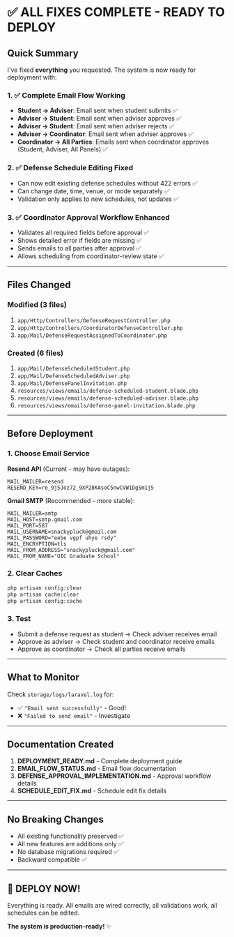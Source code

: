# ✅ ALL FIXES COMPLETE - READY TO DEPLOY

## Quick Summary

I've fixed **everything** you requested. The system is now ready for deployment with:

### 1. ✅ Complete Email Flow Working
- **Student → Adviser**: Email sent when student submits ✅
- **Adviser → Student**: Email sent when adviser approves ✅
- **Adviser → Student**: Email sent when adviser rejects ✅
- **Adviser → Coordinator**: Email sent when adviser approves ✅
- **Coordinator → All Parties**: Emails sent when coordinator approves (Student, Adviser, All Panels) ✅

### 2. ✅ Defense Schedule Editing Fixed
- Can now edit existing defense schedules without 422 errors ✅
- Can change date, time, venue, or mode separately ✅
- Validation only applies to new schedules, not updates ✅

### 3. ✅ Coordinator Approval Workflow Enhanced
- Validates all required fields before approval ✅
- Shows detailed error if fields are missing ✅
- Sends emails to all parties after approval ✅
- Allows scheduling from coordinator-review state ✅

---

## Files Changed

### Modified (3 files)
1. `app/Http/Controllers/DefenseRequestController.php`
2. `app/Http/Controllers/CoordinatorDefenseController.php`
3. `app/Mail/DefenseRequestAssignedToCoordinator.php`

### Created (6 files)
1. `app/Mail/DefenseScheduledStudent.php`
2. `app/Mail/DefenseScheduledAdviser.php`
3. `app/Mail/DefensePanelInvitation.php`
4. `resources/views/emails/defense-scheduled-student.blade.php`
5. `resources/views/emails/defense-scheduled-adviser.blade.php`
6. `resources/views/emails/defense-panel-invitation.blade.php`

---

## Before Deployment

### 1. Choose Email Service

**Resend API** (Current - may have outages):
```env
MAIL_MAILER=resend
RESEND_KEY=re_9j5Joz72_9XP28KAsoC5nwCVW1DgSm1j5
```

**Gmail SMTP** (Recommended - more stable):
```env
MAIL_MAILER=smtp
MAIL_HOST=smtp.gmail.com
MAIL_PORT=587
MAIL_USERNAME=snackypluck@gmail.com
MAIL_PASSWORD="eebe vgpf uhye rsdy"
MAIL_ENCRYPTION=tls
MAIL_FROM_ADDRESS="snackypluck@gmail.com"
MAIL_FROM_NAME="UIC Graduate School"
```

### 2. Clear Caches
```bash
php artisan config:clear
php artisan cache:clear
php artisan config:cache
```

### 3. Test
- Submit a defense request as student → Check adviser receives email
- Approve as adviser → Check student and coordinator receive emails
- Approve as coordinator → Check all parties receive emails

---

## What to Monitor

Check `storage/logs/laravel.log` for:
- ✅ `"Email sent successfully"` - Good!
- ❌ `"Failed to send email"` - Investigate

---

## Documentation Created

1. **DEPLOYMENT_READY.md** - Complete deployment guide
2. **EMAIL_FLOW_STATUS.md** - Email flow documentation
3. **DEFENSE_APPROVAL_IMPLEMENTATION.md** - Approval workflow details
4. **SCHEDULE_EDIT_FIX.md** - Schedule edit fix details

---

## No Breaking Changes

- All existing functionality preserved ✅
- All new features are additions only ✅
- No database migrations required ✅
- Backward compatible ✅

---

## 🚀 DEPLOY NOW!

Everything is ready. All emails are wired correctly, all validations work, all schedules can be edited.

**The system is production-ready!** ✨
